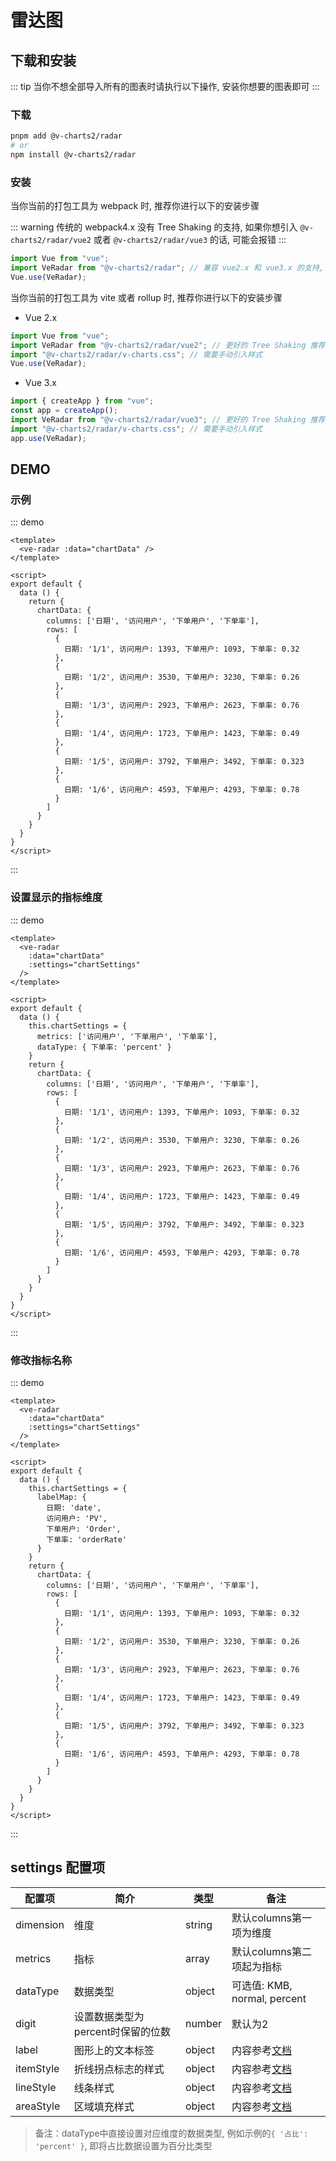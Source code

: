 # 雷达图

## 下载和安装

::: tip 
当你不想全部导入所有的图表时请执行以下操作, 安装你想要的图表即可 
:::

### 下载

```bash
pnpm add @v-charts2/radar
# or
npm install @v-charts2/radar
```

### 安装

当你当前的打包工具为 webpack 时, 推荐你进行以下的安装步骤

::: warning
传统的 webpack4.x 没有 Tree Shaking 的支持, 如果你想引入 `@v-charts2/radar/vue2` 或者 `@v-charts2/radar/vue3` 的话, 可能会报错
:::

```javascript
import Vue from "vue";
import VeRadar from "@v-charts2/radar"; // 兼容 vue2.x 和 vue3.x 的支持, 将会自动加载支持 vue2.x 的支持包或者支持 vue3.x 的支持包
Vue.use(VeRadar);
```

当你当前的打包工具为 vite 或者 rollup 时, 推荐你进行以下的安装步骤

- Vue 2.x

```javascript
import Vue from "vue";
import VeRadar from "@v-charts2/radar/vue2"; // 更好的 Tree Shaking 推荐引入 vue2.x 的专属支持包
import "@v-charts2/radar/v-charts.css"; // 需要手动引入样式
Vue.use(VeRadar);
```

- Vue 3.x

```javascript
import { createApp } from "vue";
const app = createApp();
import VeRadar from "@v-charts2/radar/vue3"; // 更好的 Tree Shaking 推荐引入 vue3.x 的专属支持包
import "@v-charts2/radar/v-charts.css"; // 需要手动引入样式
app.use(VeRadar);
```

## DEMO

### 示例

::: demo

```vue
<template>
  <ve-radar :data="chartData" />
</template>

<script>
export default {
  data () {
    return {
      chartData: {
        columns: ['日期', '访问用户', '下单用户', '下单率'],
        rows: [
          {
            日期: '1/1', 访问用户: 1393, 下单用户: 1093, 下单率: 0.32
          },
          {
            日期: '1/2', 访问用户: 3530, 下单用户: 3230, 下单率: 0.26
          },
          {
            日期: '1/3', 访问用户: 2923, 下单用户: 2623, 下单率: 0.76
          },
          {
            日期: '1/4', 访问用户: 1723, 下单用户: 1423, 下单率: 0.49
          },
          {
            日期: '1/5', 访问用户: 3792, 下单用户: 3492, 下单率: 0.323
          },
          {
            日期: '1/6', 访问用户: 4593, 下单用户: 4293, 下单率: 0.78
          }
        ]
      }
    }
  }
}
</script>
```

:::

### 设置显示的指标维度

::: demo

```vue
<template>
  <ve-radar
    :data="chartData"
    :settings="chartSettings"
  />
</template>

<script>
export default {
  data () {
    this.chartSettings = {
      metrics: ['访问用户', '下单用户', '下单率'],
      dataType: { 下单率: 'percent' }
    }
    return {
      chartData: {
        columns: ['日期', '访问用户', '下单用户', '下单率'],
        rows: [
          {
            日期: '1/1', 访问用户: 1393, 下单用户: 1093, 下单率: 0.32
          },
          {
            日期: '1/2', 访问用户: 3530, 下单用户: 3230, 下单率: 0.26
          },
          {
            日期: '1/3', 访问用户: 2923, 下单用户: 2623, 下单率: 0.76
          },
          {
            日期: '1/4', 访问用户: 1723, 下单用户: 1423, 下单率: 0.49
          },
          {
            日期: '1/5', 访问用户: 3792, 下单用户: 3492, 下单率: 0.323
          },
          {
            日期: '1/6', 访问用户: 4593, 下单用户: 4293, 下单率: 0.78
          }
        ]
      }
    }
  }
}
</script>
```

:::

### 修改指标名称

::: demo

```vue
<template>
  <ve-radar
    :data="chartData"
    :settings="chartSettings"
  />
</template>

<script>
export default {
  data () {
    this.chartSettings = {
      labelMap: {
        日期: 'date',
        访问用户: 'PV',
        下单用户: 'Order',
        下单率: 'orderRate'
      }
    }
    return {
      chartData: {
        columns: ['日期', '访问用户', '下单用户', '下单率'],
        rows: [
          {
            日期: '1/1', 访问用户: 1393, 下单用户: 1093, 下单率: 0.32
          },
          {
            日期: '1/2', 访问用户: 3530, 下单用户: 3230, 下单率: 0.26
          },
          {
            日期: '1/3', 访问用户: 2923, 下单用户: 2623, 下单率: 0.76
          },
          {
            日期: '1/4', 访问用户: 1723, 下单用户: 1423, 下单率: 0.49
          },
          {
            日期: '1/5', 访问用户: 3792, 下单用户: 3492, 下单率: 0.323
          },
          {
            日期: '1/6', 访问用户: 4593, 下单用户: 4293, 下单率: 0.78
          }
        ]
      }
    }
  }
}
</script>
```

:::

## settings 配置项

| 配置项 | 简介 | 类型 | 备注 |
| --- | --- | --- | --- |
| dimension | 维度 | string | 默认columns第一项为维度 |
| metrics | 指标 | array | 默认columns第二项起为指标 |
| dataType | 数据类型 | object | 可选值: KMB, normal, percent |
| digit | 设置数据类型为percent时保留的位数 | number | 默认为2 |
| label | 图形上的文本标签 | object | 内容参考[文档](https://echarts.apache.org/zh/option.html#series-radar.label) |
| itemStyle | 折线拐点标志的样式 | object | 内容参考[文档](https://echarts.apache.org/zh/option.html#series-radar.itemStyle) |
| lineStyle | 线条样式 | object | 内容参考[文档](https://echarts.apache.org/zh/option.html#series-radar.lineStyle) |
| areaStyle | 区域填充样式 | object | 内容参考[文档](https://echarts.apache.org/zh/option.html#series-radar.areaStyle)  |

> 备注：dataType中直接设置对应维度的数据类型, 例如示例的`{ '占比': 'percent' }`, 即将占比数据设置为百分比类型
